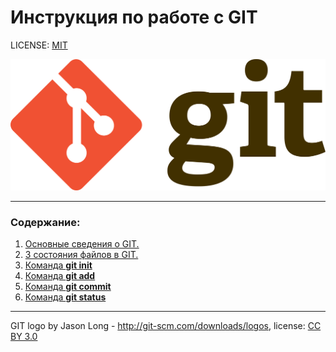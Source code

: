 # Инструкция по работе с GIT


LICENSE: [MIT](license.md)

![git-logo](assets/git-logo.png)

---
### Содержание:

1. [Основные сведения о GIT.](contents/about_GIT.md)
2. [3 состояния файлов в GIT.](contents/state_of_documents.md)
3. [Команда **git init**](contents/git_init.md)
4. [Команда **git add**](contents/git_add.md)
5. [Команда **git commit**](contents/git_commit.md)
6. [Команда **git status**](contents/git_status.md)

---

GIT logo by Jason Long - http://git-scm.com/downloads/logos,
license: [CC BY 3.0](https://creativecommons.org/licenses/by/3.0/)